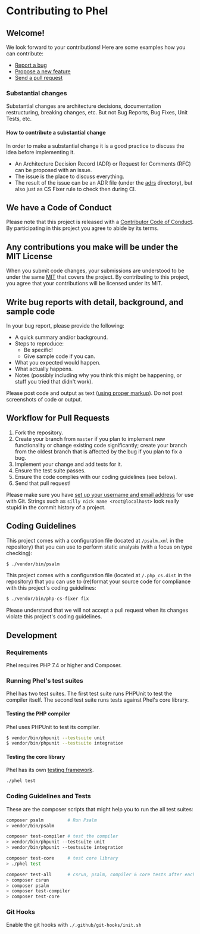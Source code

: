 # Contributing to Phel

## Welcome!

We look forward to your contributions! Here are some examples how you can contribute:

* [Report a bug](https://github.com/phel-lang/phel-lang/issues/new?labels=bug&template=BUG.md)
* [Propose a new feature](https://github.com/phel-lang/phel-lang/issues/new?labels=enhancement&template=FEATURE_REQUEST.md)
* [Send a pull request](https://github.com/phel-lang/phel-lang/pulls)

### Substantial changes

Substantial changes are architecture decisions, documentation restructuring, breaking changes, etc.
But not Bug Reports, Bug Fixes, Unit Tests, etc.

#### How to contribute a substantial change

In order to make a substantial change it is a good practice to discuss the idea before implementing it.

- An Architecture Decision Record (ADR) or Request for Comments (RFC) can be proposed with an issue.
- The issue is the place to discuss everything.
- The result of the issue can be an ADR file (under the [adrs](../adrs) directory), but also just as CS Fixer rule to check then during CI.

## We have a Code of Conduct

Please note that this project is released with a [Contributor Code of Conduct](CODE_OF_CONDUCT.md).
By participating in this project you agree to abide by its terms.

## Any contributions you make will be under the MIT License

When you submit code changes, your submissions are understood to be under the same [MIT](https://github.com/phel-lang/phel-lang/blob/master/LICENSE) that covers the project.
By contributing to this project, you agree that your contributions will be licensed under its MIT.

## Write bug reports with detail, background, and sample code

In your bug report, please provide the following:

* A quick summary and/or background.
* Steps to reproduce:
    * Be specific!
    * Give sample code if you can.
* What you expected would happen.
* What actually happens.
* Notes (possibly including why you think this might be happening, or stuff you tried that didn't work).

Please post code and output as text ([using proper markup](https://guides.github.com/features/mastering-markdown/)). 
Do not post screenshots of code or output.

## Workflow for Pull Requests

1. Fork the repository.
2. Create your branch from `master` if you plan to implement new functionality or change existing code significantly;
   create your branch from the oldest branch that is affected by the bug if you plan to fix a bug.
3. Implement your change and add tests for it.
4. Ensure the test suite passes.
5. Ensure the code complies with our coding guidelines (see below).
6. Send that pull request!

Please make sure you have [set up your username and email address](https://git-scm.com/book/en/v2/Getting-Started-First-Time-Git-Setup) for use with Git. 
Strings such as `silly nick name <root@localhost>` look really stupid in the commit history of a project.

## Coding Guidelines

This project comes with a configuration file (located at `/psalm.xml` in the repository) that you can use to perform static analysis (with a focus on type checking):

```bash
$ ./vendor/bin/psalm
```

This project comes with a configuration file (located at `/.php_cs.dist` in the repository) that you can use to (re)format your source code for compliance with this project's coding guidelines:

```bash
$ ./vendor/bin/php-cs-fixer fix
```

Please understand that we will not accept a pull request when its changes violate this project's coding guidelines.

## Development

### Requirements

Phel requires PHP 7.4 or higher and Composer.

### Running Phel's test suites

Phel has two test suites. The first test suite runs PHPUnit to test the compiler itself. The second test suite runs tests against Phel's core library.

#### Testing the PHP compiler

Phel uses PHPUnit to test its compiler.

```bash
$ vendor/bin/phpunit --testsuite unit
$ vendor/bin/phpunit --testsuite integration
```

#### Testing the core library

Phel has its own [testing framework](https://phel-lang.org/documentation/testing/).

```bash
./phel test
```

### Coding Guidelines and Tests

These are the composer scripts that might help you to run the all test suites:

```bash
composer psalm         # Run Psalm
> vendor/bin/psalm

composer test-compiler # test the compiler
> vendor/bin/phpunit --testsuite unit
> vendor/bin/phpunit --testsuite integration

composer test-core     # test core library
> ./phel test

composer test-all      # csrun, psalm, compiler & core tests after each other
> composer csrun
> composer psalm
> composer test-compiler
> composer test-core
```

### Git Hooks

Enable the git hooks with `./.github/git-hooks/init.sh`
